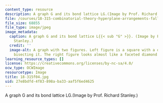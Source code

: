 ```yaml
---
content_type: resource
description: A graph G and its bond lattice LG.(Image by Prof. Richard Stanley.)
file: /courses/18-315-combinatorial-theory-hyperplane-arrangements-fall-2004/27e8bdfd4f83898aba33aaf5f6ed4625_18-315f04.jpg
file_size: 68855
file_type: image/jpeg
image_metadata:
  caption: A graph G and its bond lattice L{{< sub "G" >}}. (Image by Prof. Richard
    Stanley.)
  credit: ''
  image-alt: A graph with two figures. Left figure is a square with a diagonal line
    bisecting it. The right figure looks almost like a faceted diamond.
learning_resource_types: []
license: https://creativecommons.org/licenses/by-nc-sa/4.0/
ocw_type: OCWImage
resourcetype: Image
title: 18-315f04.jpg
uid: 27e8bdfd-4f83-898a-ba33-aaf5f6ed4625
---
```

A graph G and its bond lattice LG.(Image by Prof. Richard Stanley.)